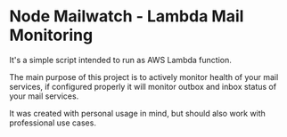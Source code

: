 # Node Mailwatch - Lambda Mail Monitoring

It's a simple script intended to run as AWS Lambda function.

The main purpose of this project is to actively monitor health of your mail services, if configured properly it will monitor outbox and inbox status of your mail services.

It was created with personal usage in mind, but should also work with professional use cases.
